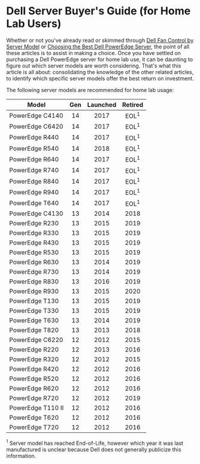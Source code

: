 # Dell Server Buyer's Guide (for Home Lab Users)
Whether or not you've already read or skimmed through [Dell Fan Control by Server Model](dell-fan-control-by-server-model.md) or [Choosing the Best Dell PowerEdge Server](dell-choosing-best-poweredge-server.md), the point of all these articles is to assist in making a choice. Once you have settled on purchasing a Dell PowerEdge server for home lab use, it can be daunting to figure out which server models are worth considering. That's what this article is all about: consolidating the knowledge of the other related articles, to identify which specific server models offer the best return on investment.

The following server models are recommended for home lab usage:

| Model             | Gen | Launched |     Retired     |
| ----------------- | :-: | :------: | :-------------: |
| PowerEdge C4140   | 14  |   2017   | EOL<sup>1</sup> |
| PowerEdge C6420   | 14  |   2017   | EOL<sup>1</sup> |
| PowerEdge R440    | 14  |   2017   | EOL<sup>1</sup> |
| PowerEdge R540    | 14  |   2018   | EOL<sup>1</sup> |
| PowerEdge R640    | 14  |   2017   | EOL<sup>1</sup> |
| PowerEdge R740    | 14  |   2017   | EOL<sup>1</sup> |
| PowerEdge R840    | 14  |   2017   | EOL<sup>1</sup> |
| PowerEdge R940    | 14  |   2017   | EOL<sup>1</sup> |
| PowerEdge T640    | 14  |   2017   | EOL<sup>1</sup> |
| PowerEdge C4130   | 13  |   2014   |      2018       |
| PowerEdge R230    | 13  |   2015   |      2019       |
| PowerEdge R330    | 13  |   2015   |      2019       |
| PowerEdge R430    | 13  |   2015   |      2019       |
| PowerEdge R530    | 13  |   2015   |      2019       |
| PowerEdge R630    | 13  |   2014   |      2019       |
| PowerEdge R730    | 13  |   2014   |      2019       |
| PowerEdge R830    | 13  |   2016   |      2019       |
| PowerEdge R930    | 13  |   2015   |      2020       |
| PowerEdge T130    | 13  |   2015   |      2019       |
| PowerEdge T330    | 13  |   2015   |      2019       |
| PowerEdge T630    | 13  |   2014   |      2019       |
| PowerEdge T820    | 13  |   2013   |      2018       |
| PowerEdge C6220   | 12  |   2012   |      2015       |
| PowerEdge R220    | 12  |   2013   |      2016       |
| PowerEdge R320    | 12  |   2012   |      2015       |
| PowerEdge R420    | 12  |   2012   |      2016       |
| PowerEdge R520    | 12  |   2012   |      2016       |
| PowerEdge R620    | 12  |   2012   |      2016       |
| PowerEdge R720    | 12  |   2012   |      2019       |
| PowerEdge T110 II | 12  |   2012   |      2016       |
| PowerEdge T620    | 12  |   2012   |      2016       |
| PowerEdge T720    | 12  |   2012   |      2016       |

<sup>1</sup> Server model has reached End-of-Life, however which year it was last manufactured is unclear because Dell does not generally publicize this information.
